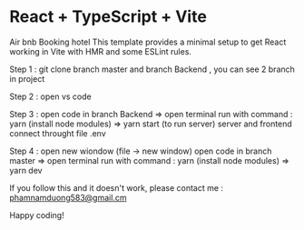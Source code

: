 # React + TypeScript + Vite
Air bnb Booking hotel
This template provides a minimal setup to get React working in Vite with HMR and some ESLint rules.


Step 1 : git clone branch master and branch Backend , you can see 2 branch in project

Step 2 : open vs code 

Step 3 : open code in branch Backend => open terminal run with command : yarn (install node modules) => yarn start (to run server) 
server and frontend connect throught file .env 

Step 4 : open new wiondow (file -> new window) open code in branch master => open terminal run with command : yarn (install node modules) => yarn dev 

If you follow this and it doesn't work, please contact me : phamnamduong583@gmail.cm 

Happy coding! 
